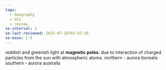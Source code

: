 ```yaml
---
tags:
  - Geography
  - GS1
  - review
se-interval: 1
se-last-reviewed: 2025-07-16T02:47:36
se-ease: 2.5
---
```

reddish and greenish light at **magnetic poles**.
due to interaction of charged particles from the sun with atmospheric atoms.
northern - aurora borealis
southern - aurora australis